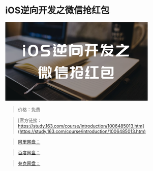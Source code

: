 # iOS逆向开发之微信抢红包

![img](../../../assets/study163/free/1e969d4701e3499b8c0e2d98e08597f4.png)

> 价格：免费

> [官方链接：https://study.163.com/course/introduction/1006485013.htm](https://study.163.com/course/introduction/1006485013.htm)

> [阿里网盘：]()

> [百度网盘：]()

> [夸克网盘：]()
